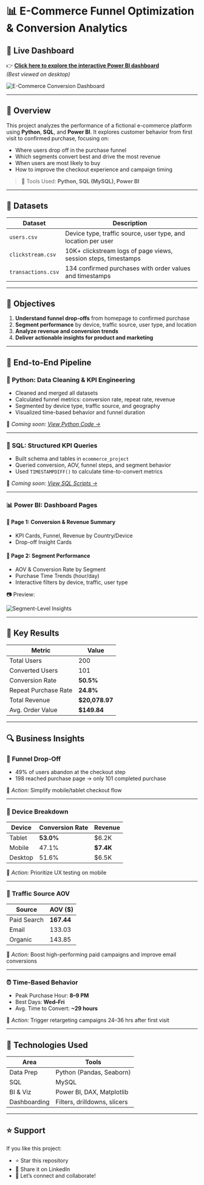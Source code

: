 # 📊 E-Commerce Funnel Optimization & Conversion Analytics

## 🔗 Live Dashboard

👉 **[Click here to explore the interactive Power BI dashboard](https://app.powerbi.com/view?r=eyJrIjoiZGM3OTI4M2ItYWJiMS00MDVlLTgyYTQtYzE1NTE0YWU3YjZhIiwidCI6IjVlN2I1ODA0LTEyZmYtNDM0OC1hODFlLWQ5MDAwNjM0MGM5NiJ9)**  
_(Best viewed on desktop)_

![E-Commerce Conversion Dashboard](https://github.com/user-attachments/assets/fd228be3-0757-42b0-b3f5-dbae01079ac7)

---

## 🧠 Overview

This project analyzes the performance of a fictional e-commerce platform using **Python**, **SQL**, and **Power BI**. It explores customer behavior from first visit to confirmed purchase, focusing on:

- Where users drop off in the purchase funnel  
- Which segments convert best and drive the most revenue  
- When users are most likely to buy  
- How to improve the checkout experience and campaign timing  

> 🔧 Tools Used: **Python, SQL (MySQL), Power BI**

---

## 📁 Datasets

| Dataset           | Description                                                     |
|------------------|-----------------------------------------------------------------|
| `users.csv`       | Device type, traffic source, user type, and location per user   |
| `clickstream.csv` | 10K+ clickstream logs of page views, session steps, timestamps |
| `transactions.csv`| 134 confirmed purchases with order values and timestamps        |

---

## 🎯 Objectives

1. **Understand funnel drop-offs** from homepage to confirmed purchase  
2. **Segment performance** by device, traffic source, user type, and location  
3. **Analyze revenue and conversion trends**  
4. **Deliver actionable insights for product and marketing**  

---

## 🔄 End-to-End Pipeline

### 🐍 Python: Data Cleaning & KPI Engineering

- Cleaned and merged all datasets  
- Calculated funnel metrics: conversion rate, repeat rate, revenue  
- Segmented by device type, traffic source, and geography  
- Visualized time-based behavior and funnel duration  

📂 *Coming soon: [View Python Code →](#)*

---

### 🧠 SQL: Structured KPI Queries

- Built schema and tables in `ecommerce_project`  
- Queried conversion, AOV, funnel steps, and segment behavior  
- Used `TIMESTAMPDIFF()` to calculate time-to-convert metrics  

📂 *Coming soon: [View SQL Scripts →](#)*

---

### 📊 Power BI: Dashboard Pages

#### 📄 Page 1: Conversion & Revenue Summary
- KPI Cards, Funnel, Revenue by Country/Device  
- Drop-off Insight Cards  

#### 📄 Page 2: Segment Performance
- AOV & Conversion Rate by Segment  
- Purchase Time Trends (hour/day)  
- Interactive filters by device, traffic, user type  

📷 Preview:

![Segment-Level Insights](https://github.com/user-attachments/assets/3302fe33-f37f-4e65-94b9-aa9ec54f6645)

---

## 📌 Key Results

| Metric               | Value         |
|----------------------|---------------|
| Total Users          | 200           |
| Converted Users      | 101           |
| Conversion Rate      | **50.5%**     |
| Repeat Purchase Rate | **24.8%**     |
| Total Revenue        | **$20,078.97**|
| Avg. Order Value     | **$149.84**   |

---

## 🔍 Business Insights

### 🧭 Funnel Drop-Off  
- 49% of users abandon at the checkout step  
- 198 reached purchase page → only 101 completed purchase  

🎯 *Action:* Simplify mobile/tablet checkout flow

---

### 📱 Device Breakdown

| Device  | Conversion Rate | Revenue  |
|---------|------------------|----------|
| Tablet  | **53.0%**        | $6.2K    |
| Mobile  | 47.1%            | **$7.4K**|
| Desktop | 51.6%            | $6.5K    |

🎯 *Action:* Prioritize UX testing on mobile

---

### 🚦 Traffic Source AOV

| Source       | AOV ($)   |
|--------------|-----------|
| Paid Search  | **167.44**|
| Email        | 133.03    |
| Organic      | 143.85    |

🎯 *Action:* Boost high-performing paid campaigns and improve email conversions

---

### ⏰ Time-Based Behavior

- Peak Purchase Hour: **8–9 PM**  
- Best Days: **Wed–Fri**  
- Avg. Time to Convert: **~29 hours**

🎯 *Action:* Trigger retargeting campaigns 24–36 hrs after first visit

---

## 🚀 Technologies Used

| Area         | Tools                        |
|--------------|------------------------------|
| Data Prep    | Python (Pandas, Seaborn)     |
| SQL          | MySQL                        |
| BI & Viz     | Power BI, DAX, Matplotlib    |
| Dashboarding | Filters, drilldowns, slicers |

---

## ⭐ Support

If you like this project:
- ⭐ Star this repository
- 🔗 Share it on LinkedIn
- 🤝 Let’s connect and collaborate!
